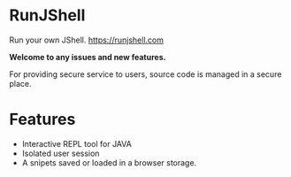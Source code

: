 # RunJShell
Run your own JShell. https://runjshell.com  

**Welcome to any issues and new features.** <br>

For providing secure service to users, source code is managed in a secure place. 

# Features

- Interactive REPL tool for JAVA
- Isolated user session
- A snipets saved or loaded in a browser storage.
